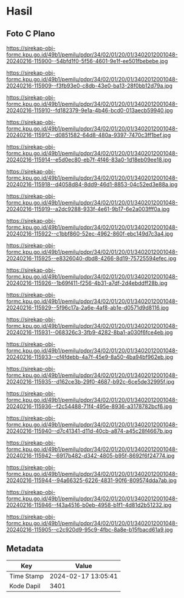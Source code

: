 # Hasil

## Foto C Plano

https://sirekap-obj-formc.kpu.go.id/49b1/pemilu/pdpr/34/02/01/20/01/3402012001048-20240216-115900--54bfd1f0-5f56-4601-9e1f-ee501fbebebe.jpg

https://sirekap-obj-formc.kpu.go.id/49b1/pemilu/pdpr/34/02/01/20/01/3402012001048-20240216-115909--f3fb93e0-c8db-43e0-ba13-28f0bb12d79a.jpg

https://sirekap-obj-formc.kpu.go.id/49b1/pemilu/pdpr/34/02/01/20/01/3402012001048-20240216-115910--fd182379-9e1a-4b46-bcd0-013aecb59940.jpg

https://sirekap-obj-formc.kpu.go.id/49b1/pemilu/pdpr/34/02/01/20/01/3402012001048-20240216-115912--d0851582-64d8-480a-9397-7470c3ff1bef.jpg

https://sirekap-obj-formc.kpu.go.id/49b1/pemilu/pdpr/34/02/01/20/01/3402012001048-20240216-115914--e5d0ec80-eb7f-4f46-83a0-1d18eb09ee18.jpg

https://sirekap-obj-formc.kpu.go.id/49b1/pemilu/pdpr/34/02/01/20/01/3402012001048-20240216-115918--d4058d84-8dd9-46d1-8853-04c52ed3e88a.jpg

https://sirekap-obj-formc.kpu.go.id/49b1/pemilu/pdpr/34/02/01/20/01/3402012001048-20240216-115919--a2dc9288-933f-4e61-9b17-6e2a003fff0a.jpg

https://sirekap-obj-formc.kpu.go.id/49b1/pemilu/pdpr/34/02/01/20/01/3402012001048-20240216-115922--c1bbf860-52ec-4962-860f-ebc149d7c3a4.jpg

https://sirekap-obj-formc.kpu.go.id/49b1/pemilu/pdpr/34/02/01/20/01/3402012001048-20240216-115925--e8326040-dbd8-4266-8d19-75725594efec.jpg

https://sirekap-obj-formc.kpu.go.id/49b1/pemilu/pdpr/34/02/01/20/01/3402012001048-20240216-115926--1b69f411-f256-4b31-a7df-2d4ebddff28b.jpg

https://sirekap-obj-formc.kpu.go.id/49b1/pemilu/pdpr/34/02/01/20/01/3402012001048-20240216-115929--5f96c17a-2a6e-4af8-ab1e-d0571d9d8116.jpg

https://sirekap-obj-formc.kpu.go.id/49b1/pemilu/pdpr/34/02/01/20/01/3402012001048-20240216-115931--068326c3-3fb9-4282-8ba1-a030f6fce4eb.jpg

https://sirekap-obj-formc.kpu.go.id/49b1/pemilu/pdpr/34/02/01/20/01/3402012001048-20240216-115933--cf4fdebb-4a7f-45e9-8a50-4ba94bf962eb.jpg

https://sirekap-obj-formc.kpu.go.id/49b1/pemilu/pdpr/34/02/01/20/01/3402012001048-20240216-115935--d162ce3b-29f0-4687-b92c-6ce5de32995f.jpg

https://sirekap-obj-formc.kpu.go.id/49b1/pemilu/pdpr/34/02/01/20/01/3402012001048-20240216-115936--f2c54488-71f4-495e-8936-a3178782bcf6.jpg

https://sirekap-obj-formc.kpu.go.id/49b1/pemilu/pdpr/34/02/01/20/01/3402012001048-20240216-115940--d7c41341-d11d-40cb-a874-a45c28f4667b.jpg

https://sirekap-obj-formc.kpu.go.id/49b1/pemilu/pdpr/34/02/01/20/01/3402012001048-20240216-115942--6917b482-d342-4805-b95f-8692f6f24774.jpg

https://sirekap-obj-formc.kpu.go.id/49b1/pemilu/pdpr/34/02/01/20/01/3402012001048-20240216-115944--94a66325-6226-4831-90f6-809574dda7ab.jpg

https://sirekap-obj-formc.kpu.go.id/49b1/pemilu/pdpr/34/02/01/20/01/3402012001048-20240216-115946--f43a4516-b0eb-4958-b1f1-4d81d2b51232.jpg

https://sirekap-obj-formc.kpu.go.id/49b1/pemilu/pdpr/34/02/01/20/01/3402012001048-20240216-115905--c2c920d9-95c9-4fbc-8a8e-b15fbacd61a9.jpg


## Metadata

| Key        | Value               |
| ---------- | ------------------- |
| Time Stamp | 2024-02-17 13:05:41 |
| Kode Dapil | 3401                |




